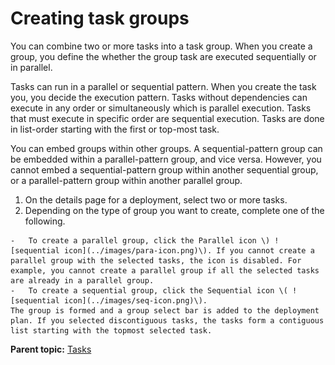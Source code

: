 # Creating task groups

You can combine two or more tasks into a task group. When you create a group, you define the whether the group task are executed sequentially or in parallel.

Tasks can run in a parallel or sequential pattern. When you create the task you, you decide the execution pattern. Tasks without dependencies can execute in any order or simultaneously which is parallel execution. Tasks that must execute in specific order are sequential execution. Tasks are done in list-order starting with the first or top-most task.

You can embed groups within other groups. A sequential-pattern group can be embedded within a parallel-pattern group, and vice versa. However, you cannot embed a sequential-pattern group within another sequential group, or a parallel-pattern group within another parallel group.

1.   On the details page for a deployment, select two or more tasks. 
2.   Depending on the type of group you want to create, complete one of the following. 

    -   To create a parallel group, click the Parallel icon \) ![sequential icon](../images/para-icon.png)\). If you cannot create a parallel group with the selected tasks, the icon is disabled. For example, you cannot create a parallel group if all the selected tasks are already in a parallel group.
    -   To create a sequential group, click the Sequential icon \( ![sequential icon](../images/seq-icon.png)\).
    The group is formed and a group select bar is added to the deployment plan. If you selected discontiguous tasks, the tasks form a contiguous list starting with the topmost selected task.


**Parent topic:** [Tasks](../../com.ibm.crelease.doc/topics/cr_task_ov.md)

